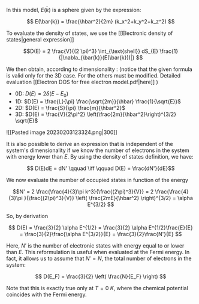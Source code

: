 In this model, $E(\bar{k})$ is a sphere given by the expression:

$$ E(\bar{k}) = \frac{\hbar^2}{2m} (k_x^2+k_y^2+k_z^2) $$

To evaluate the density of states, we use the [[Electronic density of states|general expression]]

$$D(E) = 2 \frac{V}{(2 \pi)^3} \int_{\text{shell}} dS_{E} \frac{1}{|\nabla_{\bar{k}}(E(\bar{k}))|} $$

We then obtain, according to dimensionality : (notice that the given formula is valid only for the 3D case. For the others must be modified. Detailed evaluation [[Electron DOS for free electron model.pdf|here]] )

- 0D:    $D(E) = 2 \delta (E-E_0)$
- 1D:    $D(E) = \frac{L}{\pi} \frac{\sqrt{2m}}{\hbar} \frac{1}{\sqrt{E}}$
- 2D:    $D(E) = \frac{S}{\pi} \frac{m}{\hbar^2}$
- 3D:    $D(E) = \frac{V}{2\pi^2} \left(\frac{2m}{\hbar^2}\right)^{3/2} \sqrt{E}$


![[Pasted image 20230203123324.png|300]]

It is also possible to derive an expression that is independent of the system's dimensionality if we know the number of electrons in the system with energy lower than $E$. 
By using the density of states definition, we have:

$$ D(E)dE = dN'  \qquad \iff \qquad D(E) = \frac{dN'}{dE}$$

We now evaluate the number of occupied states in function of the energy

$$N' = 2 \frac{\frac{4}{3}\pi k^3}{\frac{(2\pi)^3}{V}} =  2 \frac{\frac{4}{3}\pi }{\frac{(2\pi)^3}{V}} \left( \frac{2mE}{\hbar^2} \right)^{3/2} = \alpha E^{3/2} $$

So, by derivation 

$$ D(E) = \frac{3}{2} \alpha E^{1/2} = \frac{3}{2} \alpha E^{1/2}\frac{E}{E} = \frac{3}{2}\frac{\alpha E^{3/2}}{E} = \frac{3}{2}\frac{N'}{E}    $$

Here, $N'$ is the number of electronic states with energy equal to or lower than $E$. This reformulation is useful when evaluated at the Fermi energy. In fact, it allows us to assume that $N' = N$, the total number of electrons in the system:

$$ D(E_F) = \frac{3}{2} \left( \frac{N}{E_F} \right) $$

Note that this is exactly true only at $T=0\ K$, where the chemical potential coincides with the Fermi energy.